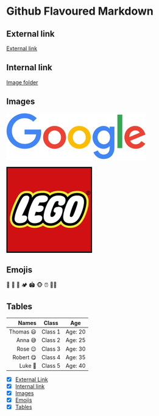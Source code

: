 # Github Flavoured Markdown

## External link
[External link](https://help.github.com/en)

## Internal link
[Image folder](./logos)

## Images
![Google](./logos/googlelogo.png) 

![Lego](./logos/lego.png) 

## Emojis

🥺 🦁 🚣 🏕️ 🏟️ 🐵 ⏰ 🧑‍🎨
 
## Tables

|Names|Class|Age|
|---:|:---:|:---:|
|Thomas 😃|Class 1|Age: 20|
|Anna 😅|Class 2|Age: 25|
|Rose 😉|Class 3|Age: 30|
|Robert 😋|Class 4|Age: 35|
|Luke 🤣|Class 5|Age: 40|




- [x] [External Link](#External-link)
- [x] [Internal link](#Internal-link)
- [x] [Images](#Images)
- [x] [Emojis](#Emojis)
- [x] [Tables](#Tables)
